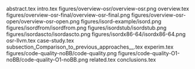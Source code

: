 abstract.tex
intro.tex
figures/overview-osr/overview-osr.png
overview.tex
figures/overview-osr-final/overview-osr-final.png
figures/overview-osr-open/overview-osr-open.png
figures/isord-example/isord.png
figures/isordfrom/isordfrom.png
figures/isordstub/isordstub.png
figures/isordascto/isordascto.png
figures/isordx86-64/isordx86-64.png
osr-llvm.tex
case-study.tex
subsection_Comparison_to_previous_approaches__.tex
experim.tex
figures/code-quality-noBB/code-quality.png
figures/code-quality-O1-noBB/code-quality-O1-noBB.png
related.tex
conclusions.tex
